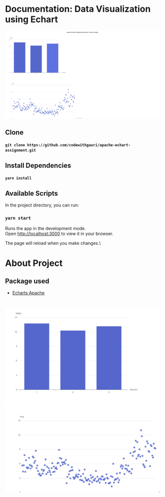 # Documentation: Data Visualization using Echart



![Echart](/echart-assignment/screenshots/full.png)

## Clone

#### `git clone https://github.com/codewithgauri/apache-echart-assignment.git`

## Install Dependencies

#### `yarn install`

## Available Scripts

In the project directory, you can run:

### `yarn start`

Runs the app in the development mode.\
Open [http://localhost:3000](http://localhost:3000) to view it in your browser.

The page will reload when you make changes.\

# About Project

## Package used

- [Echarts Apache](https://echarts.apache.org/en/index.html)

#

![Bargraph](/echart-assignment/screenshots/bargraph.png)
![Scattered Chart](/echart-assignment/screenshots/scatterd.png)
